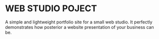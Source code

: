 # WEB STUDIO POJECT
A simple and lightweight portfolio site for a small web studio. 
It perfectly demonstrates how posterior a website presentation of your business can be. 
